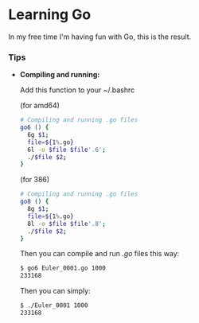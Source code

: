# Learning Go

In my free time I'm having fun with Go, this is the result.

### Tips

- **Compiling and running:**

    Add this function to your ~/.bashrc

    (for amd64)

    ```bash
    # Compiling and running .go files
    go6 () {
      6g $1;
      file=${1%.go}
      6l -o $file $file'.6';
      ./$file $2;
    }
    ```

    (for 386)

    ```bash
    # Compiling and running .go files
    go8 () {
      8g $1;
      file=${1%.go}
      8l -o $file $file'.8';
      ./$file $2;
    }
    ```

    Then you can compile and run *.go* files this way:

    ```bash
    $ go6 Euler_0001.go 1000
    233168
    ```

    Then you can simply:

    ```bash
    $ ./Euler_0001 1000
    233168
    ```

